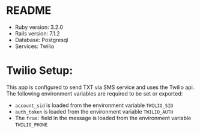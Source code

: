 # README

* Ruby version: 3.2.0
* Rails version: 7.1.2
* Database: Postgresql
* Services: Twilio

# Twilio Setup:

This app is configured to send TXT via SMS service and uses the Twilio api. The following environment variables are required to be set or exported:

* `account_sid` is loaded from the environment variable `TWILIO_SID`
* `auth_token` is loaded from the environment variable `TWILIO_AUTH`
* The `from:` field in the message is loaded from the environment variable `TWILIO_PHONE`
